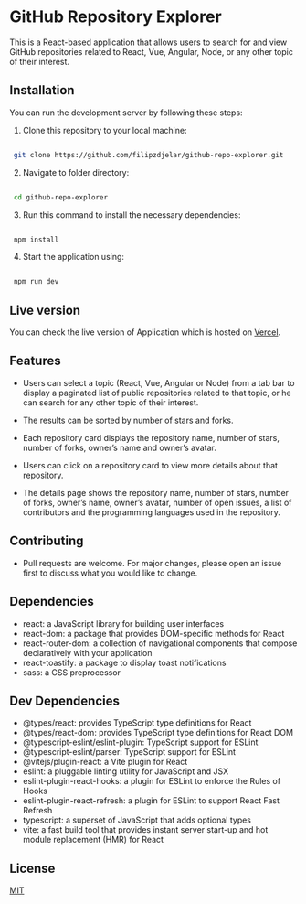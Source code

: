 # GitHub Repository Explorer

This is a React-based application that allows users to search for and view GitHub repositories related to React, Vue, Angular, Node, or any other topic of their interest.

## Installation

You can run the development server by following these steps:

1. Clone this repository to your local machine:

```bash

 git clone https://github.com/filipzdjelar/github-repo-explorer.git

```

2. Navigate to folder directory:

```bash

 cd github-repo-explorer

```

3. Run this command to install the necessary dependencies:

```bash

 npm install

```

4. Start the application using:

```bash

 npm run dev

```

## Live version

You can check the live version of Application which is hosted on
[Vercel](https://github-repo-explorer-dun.vercel.app/).

## Features

- Users can select a topic (React, Vue, Angular or Node) from a tab bar to display a paginated list of public repositories related to that topic, or he can search for any other topic of their interest.

- The results can be sorted by number of stars and forks.
- Each repository card displays the repository name, number of stars, number of forks, owner’s name and owner’s avatar.
- Users can click on a repository card to view more details about that repository.
- The details page shows the repository name, number of stars, number of forks, owner’s name, owner’s avatar, number of open issues, a list of contributors and the programming languages used in the repository.

## Contributing

- Pull requests are welcome. For major changes, please open an issue first
  to discuss what you would like to change.

## Dependencies

- react: a JavaScript library for building user interfaces
- react-dom: a package that provides DOM-specific methods for React
- react-router-dom: a collection of navigational components that compose declaratively with your application
- react-toastify: a package to display toast notifications
- sass: a CSS preprocessor

## Dev Dependencies

- @types/react: provides TypeScript type definitions for React
- @types/react-dom: provides TypeScript type definitions for React DOM
- @typescript-eslint/eslint-plugin: TypeScript support for ESLint
- @typescript-eslint/parser: TypeScript support for ESLint
- @vitejs/plugin-react: a Vite plugin for React
- eslint: a pluggable linting utility for JavaScript and JSX
- eslint-plugin-react-hooks: a plugin for ESLint to enforce the Rules of Hooks
- eslint-plugin-react-refresh: a plugin for ESLint to support React Fast Refresh
- typescript: a superset of JavaScript that adds optional types
- vite: a fast build tool that provides instant server start-up and hot module replacement (HMR) for React

## License

[MIT](https://choosealicense.com/licenses/mit/)
